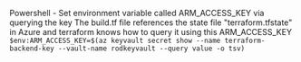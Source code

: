 Powershell - Set environment variable called ARM_ACCESS_KEY via querying the key
The build.tf file references the state file "terraform.tfstate" in Azure and terraform knows how to query it using this ARM_ACCESS_KEY
`$env:ARM_ACCESS_KEY=$(az keyvault secret show --name terraform-backend-key --vault-name rodkeyvault --query value -o tsv)`

